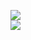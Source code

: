 [![](https://img.shields.io/badge/Made%20With-Github%20Spray-lightgrey.svg?style=for-the-badge&logo=github)](https://github.com/Annihil/github-spray#22468)  
[![](https://i.imgur.com/2DrTn0Z.gif)](https://github.com/Annihil/github-spray)
